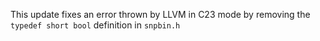 This update fixes an error thrown by LLVM in C23 mode by removing the `typedef short bool` definition in `snpbin.h`
